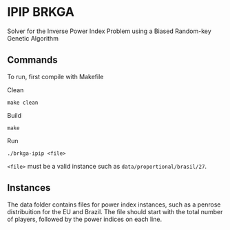# IPIP BRKGA

Solver for the Inverse Power Index Problem using a Biased Random-key Genetic Algorithm

## Commands
To run, first compile with Makefile

Clean
```
make clean
```

Build
```
make
```

Run
```
./brkga-ipip <file>
```

`<file>` must be a valid instance such as `data/proportional/brasil/27`.

## Instances

The data folder contains files for power index instances, such as a penrose distribuition for the EU and Brazil. The file should start with the total number of players, followed by the power indices on each line.
